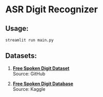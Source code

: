 # ASR Digit Recognizer

## Usage:
`streamlit run main.py`

## Datasets:

1. **[Free Spoken Digit Dataset](https://github.com/Jakobovski/free-spoken-digit-dataset.git)**  
   Source: GitHub

2. **[Free Spoken Digit Database](https://www.kaggle.com/datasets/subhajournal/free-spoken-digit-database)**  
   Source: Kaggle
